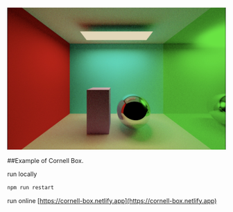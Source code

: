 <p align="center">
  <img src="./screenshot/profile.jpg" alt=''>
</p>

##Example of Cornell Box.  

run locally

```bash
npm run restart
```

run online [https://cornell-box.netlify.app](https://cornell-box.netlify.app) 